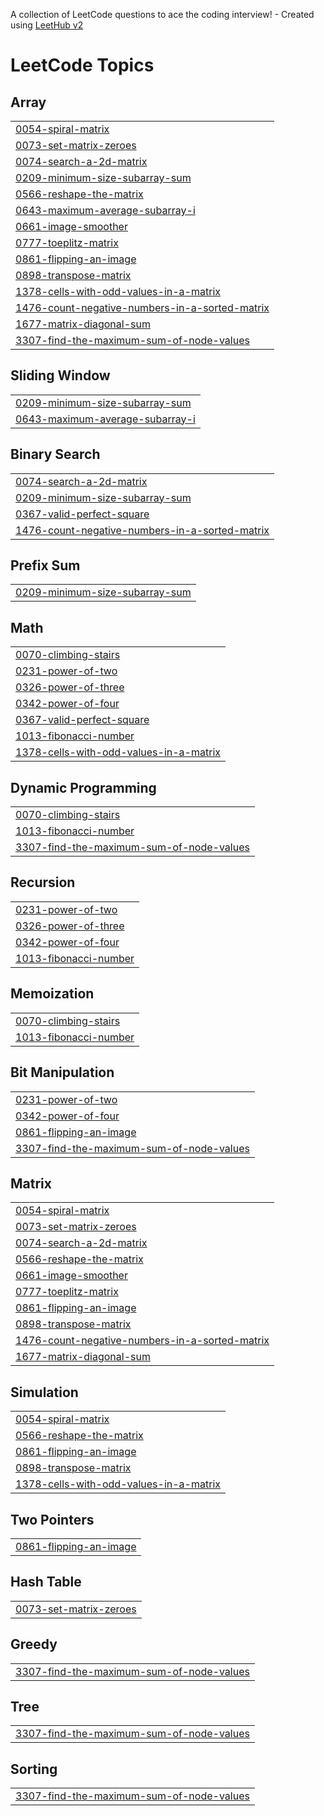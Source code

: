 A collection of LeetCode questions to ace the coding interview! - Created using [LeetHub v2](https://github.com/arunbhardwaj/LeetHub-2.0)
<!---LeetCode Topics Start-->
# LeetCode Topics
## Array
|  |
| ------- |
| [0054-spiral-matrix](https://github.com/UDAY475722/leetcode/tree/master/0054-spiral-matrix) |
| [0073-set-matrix-zeroes](https://github.com/UDAY475722/leetcode/tree/master/0073-set-matrix-zeroes) |
| [0074-search-a-2d-matrix](https://github.com/UDAY475722/leetcode/tree/master/0074-search-a-2d-matrix) |
| [0209-minimum-size-subarray-sum](https://github.com/UDAY475722/leetcode/tree/master/0209-minimum-size-subarray-sum) |
| [0566-reshape-the-matrix](https://github.com/UDAY475722/leetcode/tree/master/0566-reshape-the-matrix) |
| [0643-maximum-average-subarray-i](https://github.com/UDAY475722/leetcode/tree/master/0643-maximum-average-subarray-i) |
| [0661-image-smoother](https://github.com/UDAY475722/leetcode/tree/master/0661-image-smoother) |
| [0777-toeplitz-matrix](https://github.com/UDAY475722/leetcode/tree/master/0777-toeplitz-matrix) |
| [0861-flipping-an-image](https://github.com/UDAY475722/leetcode/tree/master/0861-flipping-an-image) |
| [0898-transpose-matrix](https://github.com/UDAY475722/leetcode/tree/master/0898-transpose-matrix) |
| [1378-cells-with-odd-values-in-a-matrix](https://github.com/UDAY475722/leetcode/tree/master/1378-cells-with-odd-values-in-a-matrix) |
| [1476-count-negative-numbers-in-a-sorted-matrix](https://github.com/UDAY475722/leetcode/tree/master/1476-count-negative-numbers-in-a-sorted-matrix) |
| [1677-matrix-diagonal-sum](https://github.com/UDAY475722/leetcode/tree/master/1677-matrix-diagonal-sum) |
| [3307-find-the-maximum-sum-of-node-values](https://github.com/UDAY475722/leetcode/tree/master/3307-find-the-maximum-sum-of-node-values) |
## Sliding Window
|  |
| ------- |
| [0209-minimum-size-subarray-sum](https://github.com/UDAY475722/leetcode/tree/master/0209-minimum-size-subarray-sum) |
| [0643-maximum-average-subarray-i](https://github.com/UDAY475722/leetcode/tree/master/0643-maximum-average-subarray-i) |
## Binary Search
|  |
| ------- |
| [0074-search-a-2d-matrix](https://github.com/UDAY475722/leetcode/tree/master/0074-search-a-2d-matrix) |
| [0209-minimum-size-subarray-sum](https://github.com/UDAY475722/leetcode/tree/master/0209-minimum-size-subarray-sum) |
| [0367-valid-perfect-square](https://github.com/UDAY475722/leetcode/tree/master/0367-valid-perfect-square) |
| [1476-count-negative-numbers-in-a-sorted-matrix](https://github.com/UDAY475722/leetcode/tree/master/1476-count-negative-numbers-in-a-sorted-matrix) |
## Prefix Sum
|  |
| ------- |
| [0209-minimum-size-subarray-sum](https://github.com/UDAY475722/leetcode/tree/master/0209-minimum-size-subarray-sum) |
## Math
|  |
| ------- |
| [0070-climbing-stairs](https://github.com/UDAY475722/leetcode/tree/master/0070-climbing-stairs) |
| [0231-power-of-two](https://github.com/UDAY475722/leetcode/tree/master/0231-power-of-two) |
| [0326-power-of-three](https://github.com/UDAY475722/leetcode/tree/master/0326-power-of-three) |
| [0342-power-of-four](https://github.com/UDAY475722/leetcode/tree/master/0342-power-of-four) |
| [0367-valid-perfect-square](https://github.com/UDAY475722/leetcode/tree/master/0367-valid-perfect-square) |
| [1013-fibonacci-number](https://github.com/UDAY475722/leetcode/tree/master/1013-fibonacci-number) |
| [1378-cells-with-odd-values-in-a-matrix](https://github.com/UDAY475722/leetcode/tree/master/1378-cells-with-odd-values-in-a-matrix) |
## Dynamic Programming
|  |
| ------- |
| [0070-climbing-stairs](https://github.com/UDAY475722/leetcode/tree/master/0070-climbing-stairs) |
| [1013-fibonacci-number](https://github.com/UDAY475722/leetcode/tree/master/1013-fibonacci-number) |
| [3307-find-the-maximum-sum-of-node-values](https://github.com/UDAY475722/leetcode/tree/master/3307-find-the-maximum-sum-of-node-values) |
## Recursion
|  |
| ------- |
| [0231-power-of-two](https://github.com/UDAY475722/leetcode/tree/master/0231-power-of-two) |
| [0326-power-of-three](https://github.com/UDAY475722/leetcode/tree/master/0326-power-of-three) |
| [0342-power-of-four](https://github.com/UDAY475722/leetcode/tree/master/0342-power-of-four) |
| [1013-fibonacci-number](https://github.com/UDAY475722/leetcode/tree/master/1013-fibonacci-number) |
## Memoization
|  |
| ------- |
| [0070-climbing-stairs](https://github.com/UDAY475722/leetcode/tree/master/0070-climbing-stairs) |
| [1013-fibonacci-number](https://github.com/UDAY475722/leetcode/tree/master/1013-fibonacci-number) |
## Bit Manipulation
|  |
| ------- |
| [0231-power-of-two](https://github.com/UDAY475722/leetcode/tree/master/0231-power-of-two) |
| [0342-power-of-four](https://github.com/UDAY475722/leetcode/tree/master/0342-power-of-four) |
| [0861-flipping-an-image](https://github.com/UDAY475722/leetcode/tree/master/0861-flipping-an-image) |
| [3307-find-the-maximum-sum-of-node-values](https://github.com/UDAY475722/leetcode/tree/master/3307-find-the-maximum-sum-of-node-values) |
## Matrix
|  |
| ------- |
| [0054-spiral-matrix](https://github.com/UDAY475722/leetcode/tree/master/0054-spiral-matrix) |
| [0073-set-matrix-zeroes](https://github.com/UDAY475722/leetcode/tree/master/0073-set-matrix-zeroes) |
| [0074-search-a-2d-matrix](https://github.com/UDAY475722/leetcode/tree/master/0074-search-a-2d-matrix) |
| [0566-reshape-the-matrix](https://github.com/UDAY475722/leetcode/tree/master/0566-reshape-the-matrix) |
| [0661-image-smoother](https://github.com/UDAY475722/leetcode/tree/master/0661-image-smoother) |
| [0777-toeplitz-matrix](https://github.com/UDAY475722/leetcode/tree/master/0777-toeplitz-matrix) |
| [0861-flipping-an-image](https://github.com/UDAY475722/leetcode/tree/master/0861-flipping-an-image) |
| [0898-transpose-matrix](https://github.com/UDAY475722/leetcode/tree/master/0898-transpose-matrix) |
| [1476-count-negative-numbers-in-a-sorted-matrix](https://github.com/UDAY475722/leetcode/tree/master/1476-count-negative-numbers-in-a-sorted-matrix) |
| [1677-matrix-diagonal-sum](https://github.com/UDAY475722/leetcode/tree/master/1677-matrix-diagonal-sum) |
## Simulation
|  |
| ------- |
| [0054-spiral-matrix](https://github.com/UDAY475722/leetcode/tree/master/0054-spiral-matrix) |
| [0566-reshape-the-matrix](https://github.com/UDAY475722/leetcode/tree/master/0566-reshape-the-matrix) |
| [0861-flipping-an-image](https://github.com/UDAY475722/leetcode/tree/master/0861-flipping-an-image) |
| [0898-transpose-matrix](https://github.com/UDAY475722/leetcode/tree/master/0898-transpose-matrix) |
| [1378-cells-with-odd-values-in-a-matrix](https://github.com/UDAY475722/leetcode/tree/master/1378-cells-with-odd-values-in-a-matrix) |
## Two Pointers
|  |
| ------- |
| [0861-flipping-an-image](https://github.com/UDAY475722/leetcode/tree/master/0861-flipping-an-image) |
## Hash Table
|  |
| ------- |
| [0073-set-matrix-zeroes](https://github.com/UDAY475722/leetcode/tree/master/0073-set-matrix-zeroes) |
## Greedy
|  |
| ------- |
| [3307-find-the-maximum-sum-of-node-values](https://github.com/UDAY475722/leetcode/tree/master/3307-find-the-maximum-sum-of-node-values) |
## Tree
|  |
| ------- |
| [3307-find-the-maximum-sum-of-node-values](https://github.com/UDAY475722/leetcode/tree/master/3307-find-the-maximum-sum-of-node-values) |
## Sorting
|  |
| ------- |
| [3307-find-the-maximum-sum-of-node-values](https://github.com/UDAY475722/leetcode/tree/master/3307-find-the-maximum-sum-of-node-values) |
<!---LeetCode Topics End-->